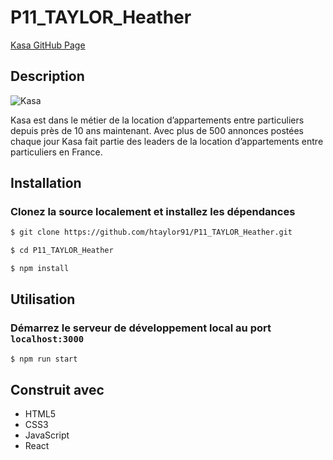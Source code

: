 # P11_TAYLOR_Heather

[Kasa GitHub Page](https://taylorfullstack.github.io/P11_TAYLOR_Heather/)

## Description

![Kasa](Kasa_Banner.png)

Kasa est dans le métier de la location d’appartements entre particuliers depuis près de 10 ans maintenant. Avec plus de 500 annonces postées chaque jour Kasa fait partie des leaders de la location d’appartements entre particuliers en France.

## Installation

### Clonez la source localement et installez les dépendances

```sh
$ git clone https://github.com/htaylor91/P11_TAYLOR_Heather.git

$ cd P11_TAYLOR_Heather

$ npm install
```

## Utilisation

### Démarrez le serveur de développement local au port `localhost:3000`

```sh
$ npm run start
```

## Construit avec

- HTML5
- CSS3
- JavaScript
- React
